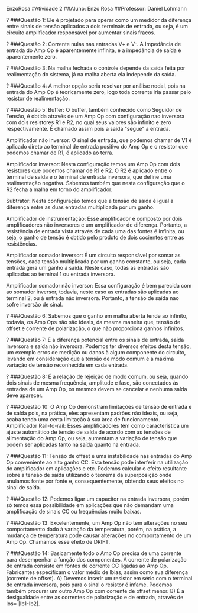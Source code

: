 EnzoRosa
#Atividade 2
##Aluno: Enzo Rosa
##Professor: Daniel Lohmann


? ###Questão 1: Ele é projetado para operar como um medidor da diferença entre sinais de tensão aplicados a dois terminais de entrada, ou seja, é um circuito amplificador responsável por aumentar sinais fracos.

? ###Questão 2: Corrente nulas nas entradas V+ e V-. A Impedância de entrada do Amp Op é aparentemente infinita, e a impedância de saída é aparentemente zero. 

? ###Questão 3: Na malha fechada o controle depende da saída feita por realimentação do sistema, já na malha aberta ela independe da saída.

? ###Questão 4: A melhor opção seria resolvar por análise nodal, pois na entrada do Amp Op é teoricamente zero, logo toda corrente iria passar pelo resistor de realimentação. 

? ###Questão 5: 
  Buffer: O buffer, também conhecido como Seguidor de Tensão, é obtida através de um Amp Op com configuração nao inversora com dois resistores R1 e R2, no qual seus valores são infinito e zero respectivamente. É chamado assim pois a saída "segue" a entrada.
  
  Amplificador não inversor: O sinal de entrada, que podemos chamar de V1 é aplicado direto ao terminal de entrada positivo do Amp Op e o resistor que podemos chamar de R1, é aplicado ao terra.
  
  Amplificador inversor: Nesta configuração temos um Amp Op com dois resistores que podemos chamar de R1 e R2. O R2 é aplicado entre o terminal de saída e o terminal de entrada inversora, que define uma realimentação negativa. Sabemos também que nesta configuração que o R2 fecha a malha em torno do amplificador. 
  
  Subtrator: Nesta configuração temos que a tensão de saída é igual a diferença entre as duas entradas multiplicada por um ganho. 
  
  Amplificador de instrumentação: Esse amplificador é composto por dois amplificadores não inversores e um amplificador de diferença. Portanto, a resistência de entrada vista através de cada uma das fontes é infinita, ou seja, o ganho de tensão é obtido pelo produto de dois cocientes entre as resistências.
  
  Amplificador somador inversor: É um circuito responsável por somar as tensões, cada tensão multiplicada por um ganho constante, ou seja, cada entrada gera um ganho à saída. Neste caso, todas as entradas são aplicadas ao terminal 1 ou entrada inversora.
  
  Amplificador somador não inversor: Essa configuração é bem parecida com ao somador inversor, todavia, neste caso as entradas são aplicadas ao terminal 2, ou à entrada não inversora. Portanto, a tensão de saída nao sofre inversão de sinal.
  
? ###Questão 6: Sabemos que o ganho em malha aberta tende ao infinito, todavia, os Amp Ops não são ideais, da mesma maneira que, tensão de offset e corrente de polarização, o que não proporciona ganhos infinitos.

? ###Questão 7: É a diferença potencial entre os sinais de entrada, saída inversora e saída não inversora. Podemos ter diversos efeitos desta tensão, um exemplo erros de medição ou danos à algum componente do circuito, levando em consideração que a tensão de modo comum é a máxima variação de tensão reconhecida em cada entrada.

? ###Questão 8: É a relação de rejeição de modo comum, ou seja, quando dois sinais de mesma frequência, amplitude e fase, são conectados às entradas de um Amp Op, os mesmos devem se cancelar e nenhuma saída deve aparecer. 

? ###Questão 10: O Amp Op demonstram limitações de tensão de entrada e de saída pois, na prática, eles apresentam padrões não ideais, ou seja, acaba tendo uma certa limitação à sua àrea de funcionamento.
  Amplificador Rail-to-rail: Esses amplificadores têm como característica um ajuste automático de tensão de saída de acordo com as tensões de alimentação do Amp Op, ou seja, aumentam a variação de tensão que podem ser aplicadas tanto na saída quanto na entrada.

? ###Questão 11: Tensão de offset é uma instabilidade nas entradas do Amp Op conveniente ao alto ganho CC. Esta tensão pode interferir na utilização do amplificador em aplicações e etc. 
 Podemos calcular o efeito resultante sobre a tensão de saída utilizando o teorema da superposição onde anulamos fonte por fonte e, consequentemente, obtendo seus efeitos no sinal de saída. 
 
? ###Questão 12: Podemos ligar um capacitor na entrada inversora, porém só temos essa possibilidade em aplicações que não demandam uma amplificação de sinais CC ou frequências muito baixas.

? ###Questão 13: Excelentemente, um Amp Op não tem alterações no seu comportamento dado à variação da temperatura, porém, na prática, a mudança de temperatura pode causar alterações no comportamento de um Amp Op. Chamamos esse efeito de DRIFT.

? ###Questão 14: Basicamente todo o Amp Op precisa de uma corrente para desempenhar a função dos componentes. A corrente de polarização de entrada consiste em fontes de corrente CC ligadas ao Amp Op. Fabricantes especificam o valor médio de lbias, assim como sua diferença (corrente de offset).
  A) Devemos inserir um resistor em sério com o terminal de entrada inversora, pois para o sinal o resistor é infame. Podemos também procurar um outro Amp Op com corrente de offset menor.
  B) É a desigualdade entre as correntes de polarização e de entrada, através de Ios= |Ib1-Ib2|.
 
